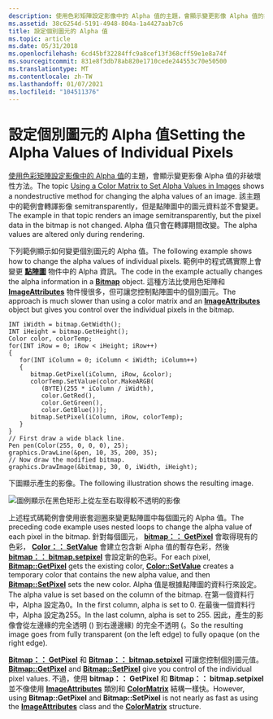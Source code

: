 ```yaml
---
description: 使用色彩矩陣設定影像中的 Alpha 值的主題，會顯示變更影像 Alpha 值的非破壞性方法。
ms.assetid: 38c6254d-5191-4948-804a-1a4427aab7c6
title: 設定個別圖元的 Alpha 值
ms.topic: article
ms.date: 05/31/2018
ms.openlocfilehash: 6cd45bf32284ffc9a8cef13f368cff59e1e8a74f
ms.sourcegitcommit: 831e8f3db78ab820e1710cede244553c70e50500
ms.translationtype: MT
ms.contentlocale: zh-TW
ms.lasthandoff: 01/07/2021
ms.locfileid: "104511376"
---
```

# <a name="setting-the-alpha-values-of-individual-pixels"></a><span data-ttu-id="e8e0e-103">設定個別圖元的 Alpha 值</span><span class="sxs-lookup"><span data-stu-id="e8e0e-103">Setting the Alpha Values of Individual Pixels</span></span>

<span data-ttu-id="e8e0e-104">[使用色彩矩陣設定影像中的 Alpha 值](-gdiplus-using-a-color-matrix-to-set-alpha-values-in-images-use.md)的主題，會顯示變更影像 Alpha 值的非破壞性方法。</span><span class="sxs-lookup"><span data-stu-id="e8e0e-104">The topic [Using a Color Matrix to Set Alpha Values in Images](-gdiplus-using-a-color-matrix-to-set-alpha-values-in-images-use.md) shows a nondestructive method for changing the alpha values of an image.</span></span> <span data-ttu-id="e8e0e-105">該主題中的範例會轉譯影像 semitransparently，但是點陣圖中的圖元資料並不會變更。</span><span class="sxs-lookup"><span data-stu-id="e8e0e-105">The example in that topic renders an image semitransparently, but the pixel data in the bitmap is not changed.</span></span> <span data-ttu-id="e8e0e-106">Alpha 值只會在轉譯期間改變。</span><span class="sxs-lookup"><span data-stu-id="e8e0e-106">The alpha values are altered only during rendering.</span></span>

<span data-ttu-id="e8e0e-107">下列範例顯示如何變更個別圖元的 Alpha 值。</span><span class="sxs-lookup"><span data-stu-id="e8e0e-107">The following example shows how to change the alpha values of individual pixels.</span></span> <span data-ttu-id="e8e0e-108">範例中的程式碼實際上會變更 [**點陣圖**](/windows/desktop/api/gdiplusheaders/nl-gdiplusheaders-bitmap) 物件中的 Alpha 資訊。</span><span class="sxs-lookup"><span data-stu-id="e8e0e-108">The code in the example actually changes the alpha information in a [**Bitmap**](/windows/desktop/api/gdiplusheaders/nl-gdiplusheaders-bitmap) object.</span></span> <span data-ttu-id="e8e0e-109">這種方法比使用色矩陣和 [**ImageAttributes**](/windows/desktop/api/gdiplusimageattributes/nl-gdiplusimageattributes-imageattributes) 物件慢很多，但可讓您控制點陣圖中的個別圖元。</span><span class="sxs-lookup"><span data-stu-id="e8e0e-109">The approach is much slower than using a color matrix and an [**ImageAttributes**](/windows/desktop/api/gdiplusimageattributes/nl-gdiplusimageattributes-imageattributes) object but gives you control over the individual pixels in the bitmap.</span></span>


```
INT iWidth = bitmap.GetWidth();
INT iHeight = bitmap.GetHeight();
Color color, colorTemp;
for(INT iRow = 0; iRow < iHeight; iRow++)
{
   for(INT iColumn = 0; iColumn < iWidth; iColumn++)
   {
      bitmap.GetPixel(iColumn, iRow, &color);
      colorTemp.SetValue(color.MakeARGB(
         (BYTE)(255 * iColumn / iWidth), 
         color.GetRed(),
         color.GetGreen(),
         color.GetBlue()));
      bitmap.SetPixel(iColumn, iRow, colorTemp);
   }
}
// First draw a wide black line.
Pen pen(Color(255, 0, 0, 0), 25);
graphics.DrawLine(&pen, 10, 35, 200, 35);
// Now draw the modified bitmap.
graphics.DrawImage(&bitmap, 30, 0, iWidth, iHeight);
```



<span data-ttu-id="e8e0e-110">下圖顯示產生的影像。</span><span class="sxs-lookup"><span data-stu-id="e8e0e-110">The following illustration shows the resulting image.</span></span>

![圖例顯示在黑色矩形上從左至右取得較不透明的影像](images/image3.png)

<span data-ttu-id="e8e0e-112">上述程式碼範例會使用嵌套迴圈來變更點陣圖中每個圖元的 Alpha 值。</span><span class="sxs-lookup"><span data-stu-id="e8e0e-112">The preceding code example uses nested loops to change the alpha value of each pixel in the bitmap.</span></span> <span data-ttu-id="e8e0e-113">針對每個圖元， [**bitmap：： GetPixel**](/windows/desktop/api/Gdiplusheaders/nf-gdiplusheaders-bitmap-getpixel) 會取得現有的色彩， [**Color：： SetValue**](/windows/desktop/api/Gdipluscolor/nf-gdipluscolor-color-setvalue) 會建立包含新 Alpha 值的暫存色彩，然後 [**bitmap：： bitmap.setpixel**](/windows/desktop/api/Gdiplusheaders/nf-gdiplusheaders-bitmap-setpixel) 會設定新的色彩。</span><span class="sxs-lookup"><span data-stu-id="e8e0e-113">For each pixel, [**Bitmap::GetPixel**](/windows/desktop/api/Gdiplusheaders/nf-gdiplusheaders-bitmap-getpixel) gets the existing color, [**Color::SetValue**](/windows/desktop/api/Gdipluscolor/nf-gdipluscolor-color-setvalue) creates a temporary color that contains the new alpha value, and then [**Bitmap::SetPixel**](/windows/desktop/api/Gdiplusheaders/nf-gdiplusheaders-bitmap-setpixel) sets the new color.</span></span> <span data-ttu-id="e8e0e-114">Alpha 值是根據點陣圖的資料行來設定。</span><span class="sxs-lookup"><span data-stu-id="e8e0e-114">The alpha value is set based on the column of the bitmap.</span></span> <span data-ttu-id="e8e0e-115">在第一個資料行中，Alpha 設定為0。</span><span class="sxs-lookup"><span data-stu-id="e8e0e-115">In the first column, alpha is set to 0.</span></span> <span data-ttu-id="e8e0e-116">在最後一個資料行中，Alpha 設定為255。</span><span class="sxs-lookup"><span data-stu-id="e8e0e-116">In the last column, alpha is set to 255.</span></span> <span data-ttu-id="e8e0e-117">因此，產生的影像會從左邊緣的完全透明 () 到右邊邊緣) 的完全不透明 (。</span><span class="sxs-lookup"><span data-stu-id="e8e0e-117">So the resulting image goes from fully transparent (on the left edge) to fully opaque (on the right edge).</span></span>

<span data-ttu-id="e8e0e-118">[**Bitmap：： GetPixel**](/windows/desktop/api/Gdiplusheaders/nf-gdiplusheaders-bitmap-getpixel) 和 [**Bitmap：： bitmap.setpixel**](/windows/desktop/api/Gdiplusheaders/nf-gdiplusheaders-bitmap-setpixel) 可讓您控制個別圖元值。</span><span class="sxs-lookup"><span data-stu-id="e8e0e-118">[**Bitmap::GetPixel**](/windows/desktop/api/Gdiplusheaders/nf-gdiplusheaders-bitmap-getpixel) and [**Bitmap::SetPixel**](/windows/desktop/api/Gdiplusheaders/nf-gdiplusheaders-bitmap-setpixel) give you control of the individual pixel values.</span></span> <span data-ttu-id="e8e0e-119">不過，使用 **bitmap：： GetPixel** 和 **Bitmap：： bitmap.setpixel** 並不像使用 [**ImageAttributes**](/windows/desktop/api/gdiplusimageattributes/nl-gdiplusimageattributes-imageattributes) 類別和 [**ColorMatrix**](/windows/desktop/api/Gdipluscolormatrix/ns-gdipluscolormatrix-colormatrix) 結構一樣快。</span><span class="sxs-lookup"><span data-stu-id="e8e0e-119">However, using **Bitmap::GetPixel** and **Bitmap::SetPixel** is not nearly as fast as using the [**ImageAttributes**](/windows/desktop/api/gdiplusimageattributes/nl-gdiplusimageattributes-imageattributes) class and the [**ColorMatrix**](/windows/desktop/api/Gdipluscolormatrix/ns-gdipluscolormatrix-colormatrix) structure.</span></span>

 

 



